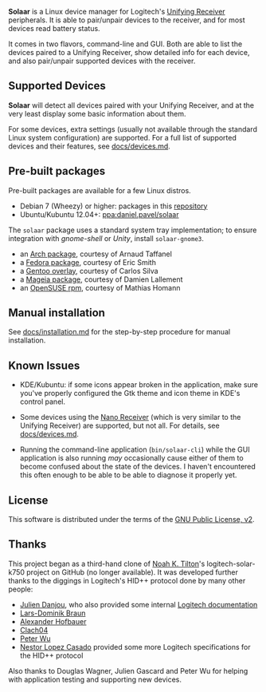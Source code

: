 **Solaar** is a Linux device manager for Logitech's [Unifying Receiver][unifying]
peripherals. It is able to pair/unpair devices to the receiver, and for most
devices read battery status.

It comes in two flavors, command-line and GUI.  Both are able to list the
devices paired to a Unifying Receiver, show detailed info for each device, and
also pair/unpair supported devices with the receiver.

[unifying]: http://logitech.com/en-us/66/6079

## Supported Devices

**Solaar** will detect all devices paired with your Unifying Receiver, and at
the very least display some basic information about them.

For some devices, extra settings (usually not available through the standard
Linux system configuration) are supported. For a full list of supported devices
and their features, see [docs/devices.md](docs/devices.md).


## Pre-built packages

Pre-built packages are available for a few Linux distros.

* Debian 7 (Wheezy) or higher: packages in this [repository](docs/debian.md)
* Ubuntu/Kubuntu 12.04+: [ppa:daniel.pavel/solaar][ppa]

The `solaar` package uses a standard system tray implementation; to ensure
integration with *gnome-shell* or *Unity*, install `solaar-gnome3`.

* an [Arch package][arch], courtesy of Arnaud Taffanel
* a [Fedora package][fedora], courtesy of Eric Smith
* a [Gentoo overlay][gentoo], courtesy of Carlos Silva
* a [Mageia package][mageia], courtesy of Damien Lallement
* an [OpenSUSE rpm][opensuse], courtesy of Mathias Homann

[ppa]: http://launchpad.net/~daniel.pavel/+archive/solaar
[arch]: http://aur.archlinux.org/packages/solaar
[fedora]: https://admin.fedoraproject.org/pkgdb/package/solaar/
[gentoo]: http://code.r3pek.org/gentoo-overlay/src
[mageia]: http://mageia.madb.org/package/show/release/cauldron/application/0/name/solaar
[opensuse]: http://software.opensuse.org/package/Solaar


## Manual installation

See [docs/installation.md](docs/installation.md) for the step-by-step
procedure for manual installation.


## Known Issues

- KDE/Kubuntu: if some icons appear broken in the application, make sure you've
  properly configured the Gtk theme and icon theme in KDE's control panel.

- Some devices using the [Nano Receiver][nano] (which is very similar to the
  Unifying Receiver) are supported, but not all. For details, see
  [docs/devices.md](docs/devices.md).

- Running the command-line application (`bin/solaar-cli`) while the GUI
  application is also running *may* occasionally cause either of them to become
  confused about the state of the devices. I haven't encountered this often
  enough to be able to be able to diagnose it properly yet.

[nano]: http://logitech.com/mice-pointers/articles/5926


## License

This software is distributed under the terms of the
[GNU Public License, v2](COPYING).


## Thanks

This project began as a third-hand clone of [Noah K. Tilton](https://github.com/noah)'s
logitech-solar-k750 project on GitHub (no longer available). It was developed
further thanks to the diggings in Logitech's HID++ protocol done by many other
people:

- [Julien Danjou](http://julien.danjou.info/blog/2012/logitech-k750-linux-support),
who also provided some internal
[Logitech documentation](http://julien.danjou.info/blog/2012/logitech-unifying-upower)
- [Lars-Dominik Braun](http://6xq.net/git/lars/lshidpp.git)
- [Alexander Hofbauer](http://derhofbauer.at/blog/blog/2012/08/28/logitech-performance-mx)
- [Clach04](http://bitbucket.org/clach04/logitech-unifying-receiver-tools)
- [Peter Wu](https://lekensteyn.nl/logitech-unifying.html)
- [Nestor Lopez Casado](http://drive.google.com/folderview?id=0BxbRzx7vEV7eWmgwazJ3NUFfQ28)
provided some more Logitech specifications for the HID++ protocol

Also thanks to Douglas Wagner, Julien Gascard and Peter Wu for helping with
application testing and supporting new devices.
